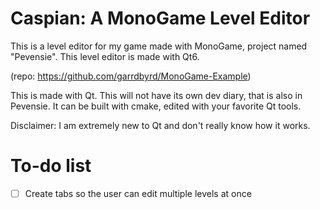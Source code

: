 # Caspian: A MonoGame Level Editor
This is a level editor for my game made with MonoGame, project named "Pevensie". This level editor is made with Qt6.

(repo: https://github.com/garrdbyrd/MonoGame-Example)

This is made with Qt. This will not have its own dev diary, that is also in Pevensie. It can be built with cmake, edited with your favorite Qt tools.

Disclaimer: I am extremely new to Qt and don't really know how it works.

# To-do list
- [ ] Create tabs so the user can edit multiple levels at once
